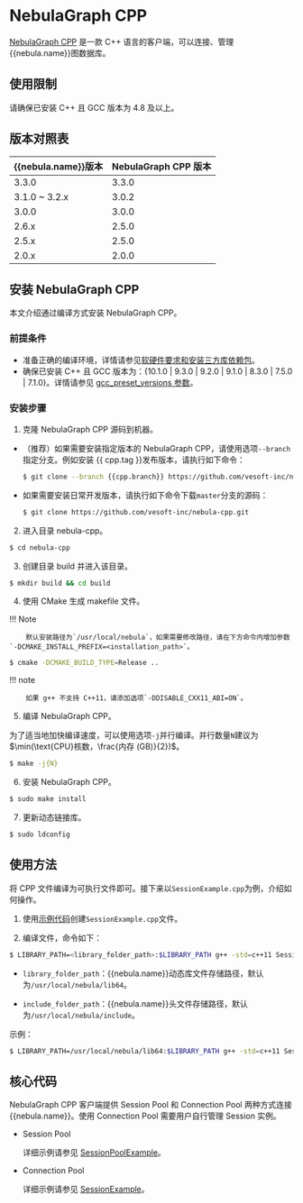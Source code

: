 # NebulaGraph CPP

[NebulaGraph CPP](https://github.com/vesoft-inc/nebula-cpp/tree/{{cpp.branch}}) 是一款 C++ 语言的客户端，可以连接、管理{{nebula.name}}图数据库。

## 使用限制
  
请确保已安装 C++ 且 GCC 版本为 4.8 及以上。

## 版本对照表

|{{nebula.name}}版本|NebulaGraph CPP 版本|
|:---|:---|
|3.3.0|3.3.0|
|3.1.0 ~ 3.2.x|3.0.2|
|3.0.0|3.0.0|
|2.6.x|2.5.0|
|2.5.x|2.5.0|
|2.0.x|2.0.0|

## 安装 NebulaGraph CPP

本文介绍通过编译方式安装 NebulaGraph CPP。

### 前提条件

- 准备正确的编译环境，详情请参见[软硬件要求和安装三方库依赖包](../4.deployment-and-installation/1.resource-preparations.md)。
- 确保已安装 C++ 且 GCC 版本为：{10.1.0 | 9.3.0 | 9.2.0 | 9.1.0 | 8.3.0 | 7.5.0 | 7.1.0}。详情请参见 [gcc_preset_versions 参数](https://github.com/vesoft-inc/nebula-cpp/blob/{{cpp.tag}}/third-party/install-third-party.sh)。

### 安装步骤

1. 克隆 NebulaGraph CPP 源码到机器。

  - （推荐）如果需要安装指定版本的 NebulaGraph CPP，请使用选项`--branch`指定分支。例如安装 {{ cpp.tag }}发布版本，请执行如下命令：

    ```bash
    $ git clone --branch {{cpp.branch}} https://github.com/vesoft-inc/nebula-cpp.git
    ```

  - 如果需要安装日常开发版本，请执行如下命令下载`master`分支的源码：

    ```bash
    $ git clone https://github.com/vesoft-inc/nebula-cpp.git
    ```

2. 进入目录 nebula-cpp。

  ```bash
  $ cd nebula-cpp
  ```

3. 创建目录 build 并进入该目录。

  ```bash
  $ mkdir build && cd build
  ```

4. 使用 CMake 生成 makefile 文件。

  !!! Note

        默认安装路径为`/usr/local/nebula`，如果需要修改路径，请在下方命令内增加参数 `-DCMAKE_INSTALL_PREFIX=<installation_path>`。

  ```bash
  $ cmake -DCMAKE_BUILD_TYPE=Release ..
  ```

  !!! note

        如果 g++ 不支持 C++11，请添加选项`-DDISABLE_CXX11_ABI=ON`。

5. 编译 NebulaGraph CPP。  

  为了适当地加快编译速度，可以使用选项`-j`并行编译。并行数量`N`建议为$\min(\text{CPU}核数，\frac{内存 (GB)}{2})$。

  ```bash
  $ make -j{N}
  ```

6. 安装 NebulaGraph CPP。

  ```bash
  $ sudo make install
  ```

7. 更新动态链接库。

  ```bash
  $ sudo ldconfig
  ```

## 使用方法

将 CPP 文件编译为可执行文件即可。接下来以`SessionExample.cpp`为例，介绍如何操作。

1. 使用[示例代码](https://github.com/vesoft-inc/nebula-cpp/blob/{{cpp.branch}}/examples/SessionExample.cpp)创建`SessionExample.cpp`文件。

2. 编译文件，命令如下：

  ```bash
  $ LIBRARY_PATH=<library_folder_path>:$LIBRARY_PATH g++ -std=c++11 SessionExample.cpp -I<include_folder_path> -lnebula_graph_client -o session_example
  ```

  - `library_folder_path`：{{nebula.name}}动态库文件存储路径，默认为`/usr/local/nebula/lib64`。

  - `include_folder_path`：{{nebula.name}}头文件存储路径，默认为`/usr/local/nebula/include`。

  示例：

  ```bash
  $ LIBRARY_PATH=/usr/local/nebula/lib64:$LIBRARY_PATH g++ -std=c++11 SessionExample.cpp -I/usr/local/nebula/include -lnebula_graph_client -o session_example
  ```

## 核心代码

NebulaGraph CPP 客户端提供 Session Pool 和 Connection Pool 两种方式连接{{nebula.name}}。使用 Connection Pool 需要用户自行管理 Session 实例。

- Session Pool
  
  详细示例请参见 [SessionPoolExample](https://github.com/vesoft-inc/nebula-cpp/blob/{{cpp.branch}}/examples/SessionPoolExample.cpp)。

- Connection Pool
  
  详细示例请参见 [SessionExample](https://github.com/vesoft-inc/nebula-cpp/blob/{{cpp.branch}}/examples/SessionExample.cpp)。

